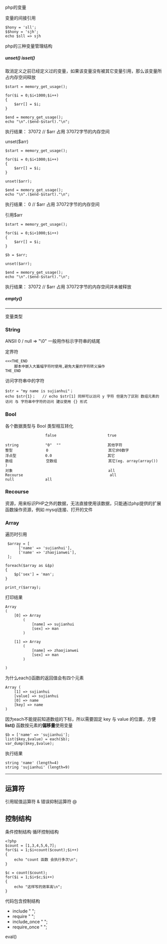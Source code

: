 php的变量

变量的间接引用

	$hony = 'sll';
	$$hony = 'sjh';
	echo $sll => sjh


php的三种变量管理结构

##### unset()  isset()
	
取消定义之前已经定义过的变量，如果该变量没有被其它变量引用，那么该变量所占内存空间释放

	$start = memory_get_usage();

    for($i = 0;$i<1000;$i++)
    {
        $arr[] = $i;
    }

    $end = memory_get_usage();
    echo "\n".($end-$start)."\n";
	
执行结果：
	37072    // $arr 占用 37072字节的内存空间

unset($arr)

	$start = memory_get_usage();

    for($i = 0;$i<1000;$i++)
    {
        $arr[] = $i;
    }

	unset($arr);

    $end = memory_get_usage();
    echo "\n".($end-$start)."\n";
	
执行结果：
	0       // $arr 占用 37072字节的内存空间	

引用$arr
	
	$start = memory_get_usage();

    for($i = 0;$i<1000;$i++)
    {
        $arr[] = $i;
    }
	
	$b = $arr;

	unset($arr);

    $end = memory_get_usage();
    echo "\n".($end-$start)."\n";
	
执行结果：
	37072    // $arr 占用 37072字节的内存空间并未被释放

##### empty()

----------

变量类型

### String

ANSII 0 /  null => "\0" 一般用作标示字符串的结尾

定界符

	<<<THE_END
		脚本中嵌入大篇幅字符时使用,避免大量的字符转义操作
	THE_END

访问字符串中的字符

	$str = "my name is sujianhui"；
	echo $str{1}；   // echo $str[1] 同样可以访问 y 字符 但是为了区别 数组元素的访问 与 字符串中字符的访问 建议使用 {} 形式


### Bool

各个数据类型与 Bool 类型相互转化

				      false                       true

	string  	      "0"  ""                     其他字符
	整型               0                           其它非0数字
	浮点型             0.0                         其它
    数组               空数组                       其它(eg. array(array()) )
	对象                                           all
	Recourse                                       all
    null              all


### Recourse
	
资源，用来标识PHP之外的数据，无法直接使用该数据，只能通过php提供的扩展函数操作资源，例如 mysql连接、打开的文件

### Array

遍历时引用
	
	 $array = [
          ['name' => 'sujianhui'],
          ['name' => 'zhaojianwei'],
     ];

    foreach($array as &$p)
    {
        $p['sex'] = 'man';
    }

    print_r($array);

打印结果

	Array
	(
	    [0] => Array
	        (
	            [name] => sujianhui
	            [sex] => man
	        )
	
	    [1] => Array
	        (
	            [name] => zhaojianwei
	            [sex] => man
	        )
	
	)


为什么each()函数的返回值会有四个元素

	Array ( 
		[1] => sujianhui
	    [value] => sujianhui 
        [0] => name 
        [key] => name 
    )

因为each不能提前知道数组的下标，所以需要固定 key 与 value 的位置，方便**list()** 函数按元素的**偏移量**使用变量

	$b = ['name' => 'sujianhui'];
    list($key,$value) = each($b);
    var_dump($key,$value);

执行结果

	string 'name' (length=4)
	string 'sujianhui' (length=9)       




----------

## 运算符

引用赋值运算符 &
错误抑制运算符 @

## 控制结构

条件控制结构
循环控制结构
	
	<?php
	$count = [1,3,4,5,6,7];
	for($i = 1;$i<count($count);$i++)
	{
	    echo "count 函数 会执行多次\n";
	}
	
	$c = count($count);
	for($i = 1;$i<$c;$i++)
	{
	    echo "这样写的效率高\n";
	}	

代码包含控制结构

- include " ";
- require " ";
- include_once " ";
- require_once " ";

eval()
	


                           